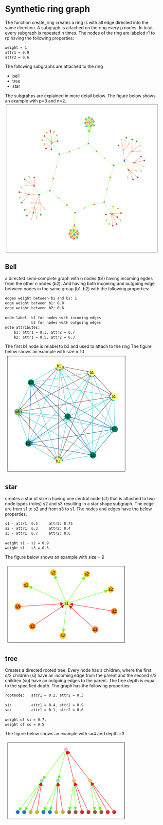 # Synthetic ring graph

The function create_ring creates a ring is with all edge directed into the same direction. A subgraph is attached on the ring every p nodes. In total, every
subgraph is repeated n times. The nodes of the ring are labeled r1 to rp having the following properties:

    weight = 1
    attr1 = 0.9
    attr2 = 0.6

The following subgraphs are attached to the ring

- bell
- tree
- star

The subgrahps are explained in more detail below.
The figure below shows an example with p=3 and n=2.
<img src="https://github.com/tonyPo/graphcase_experiments/blob/main/ring_graph/images/ring.png?raw=true" alt="Graph ring" width="600"/>

## Bell
a directed semi-complete graph with n nodes (b1) having incoming egdes from the other n nodes (b2). And having both incoming and outgoing
edge between nodes in the same group (b1, b2) with the following properties:

    edges weight between b1 and b2: 1
    edge weight between b1: 0.8
    edge_weight between b2: 0.6

    node label: b1 for nodes with incoming edges
                b2 for nodes with outgoing edges
    note attributes:
        b1: attr1 = 0.3, attr2 = 0.7
        b2: attr1 = 0.5, attr2 = 0.3

The first b1 node is relabel to b3 and used to attach to the ring
The figure below shows an example with size = 10
<img src="https://github.com/tonyPo/graphcase_experiments/blob/main/ring_graph/images/bell.png?raw=true" alt="Graph bell" width="400"/>

## star

creates a star of size n having one central node (s1) that is attached to two node types (roles) s2 and s3 resulting in a star shape subgraph. The edge are  from s1 to s2 and from s3 to s1. The nodes and edges have the below properties. 

    s1 - attr1: 0.5     attr2: 0.75
    s2 - attr1: 0.3     attr2: 0.4
    s3 - attr1: 0.7     attr2: 0.6

    weight s1 - s2 = 0.9
    weight s1 - s3 = 0.5

The figure below shows an example with size = 9

<img src="https://github.com/tonyPo/graphcase_experiments/blob/main/ring_graph/images/star.png?raw=true" alt="Graph star" width="400"/>


## tree
Creates a directed rooted tree. Every node has s children, where the first s/2 children (si) have an incoming edge from the parent and the second s/2 children (so) have an outgoing edges to the parent. The tree depth is equal to the specified depth. 
The graph has the following properties:

    rootnode:   attr1 = 0.2, attr2 = 0.3

    si:         attr1 = 0.4, attr2 = 0.9
    so:         attr1 = 0.1, attr2 = 0.6

    weight of si = 0.7,
    weight of so = 0.5

The figure below shows an example with s=4 and depth =3

<img src="https://github.com/tonyPo/graphcase_experiments/blob/main/ring_graph/images/tree.png?raw=true" alt="Graph tree" width="400"/>




